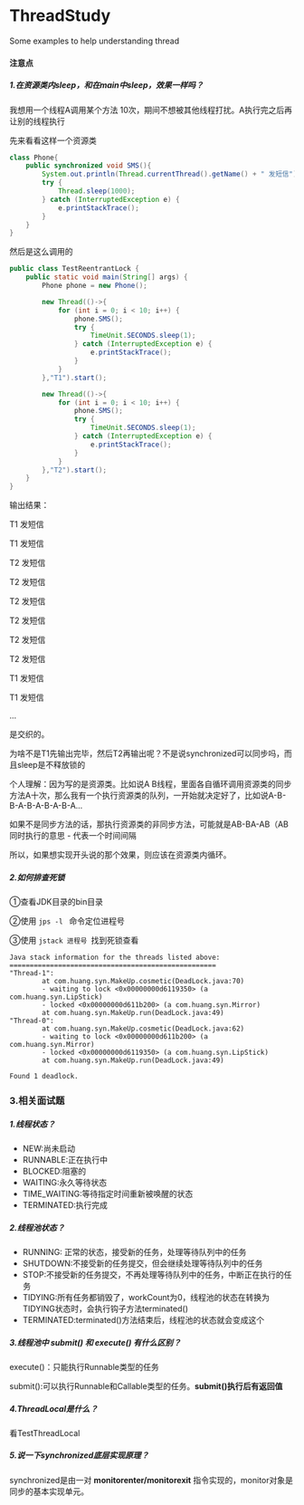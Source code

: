 # ThreadStudy

Some examples to help understanding thread

#### 注意点
##### 1.在资源类内sleep，和在main中sleep，效果一样吗？

我想用一个线程A调用某个方法 10次，期间不想被其他线程打扰。A执行完之后再让别的线程执行

先来看看这样一个资源类
```java
class Phone{
    public synchronized void SMS(){
        System.out.println(Thread.currentThread().getName() + " 发短信");
        try {
            Thread.sleep(1000);
        } catch (InterruptedException e) {
            e.printStackTrace();
        }
    }
}
```

然后是这么调用的
```java
public class TestReentrantLock {
    public static void main(String[] args) {
        Phone phone = new Phone();

        new Thread(()->{
            for (int i = 0; i < 10; i++) {
                phone.SMS();
                try {
                    TimeUnit.SECONDS.sleep(1);
                } catch (InterruptedException e) {
                    e.printStackTrace();
                }
            }
        },"T1").start();

        new Thread(()->{
            for (int i = 0; i < 10; i++) {
                phone.SMS();
                try {
                    TimeUnit.SECONDS.sleep(1);
                } catch (InterruptedException e) {
                    e.printStackTrace();
                }
            }
        },"T2").start();
    }
}
```

输出结果：

T1 发短信

T1 发短信

T2 发短信

T2 发短信

T2 发短信

T2 发短信

T2 发短信

T2 发短信

T1 发短信

T1 发短信

...

是交织的。

为啥不是T1先输出完毕，然后T2再输出呢？不是说synchronized可以同步吗，而且sleep是不释放锁的

个人理解：因为写的是资源类。比如说A B线程，里面各自循环调用资源类的同步方法A十次，那么我有一个执行资源类的队列，一开始就决定好了，比如说A-B-B-A-B-A-B-A-B-A...

如果不是同步方法的话，那执行资源类的非同步方法，可能就是AB-BA-AB（AB同时执行的意思 - 代表一个时间间隔

所以，如果想实现开头说的那个效果，则应该在资源类内循环。

##### 2.如何排查死锁

①查看JDK目录的bin目录

②使用 `jps -l ` 命令定位进程号

③使用 `jstack 进程号 `找到死锁查看

```
Java stack information for the threads listed above:
===================================================
"Thread-1":
        at com.huang.syn.MakeUp.cosmetic(DeadLock.java:70)
        - waiting to lock <0x00000000d6119350> (a com.huang.syn.LipStick)
        - locked <0x00000000d611b200> (a com.huang.syn.Mirror)
        at com.huang.syn.MakeUp.run(DeadLock.java:49)
"Thread-0":
        at com.huang.syn.MakeUp.cosmetic(DeadLock.java:62)
        - waiting to lock <0x00000000d611b200> (a com.huang.syn.Mirror)
        - locked <0x00000000d6119350> (a com.huang.syn.LipStick)
        at com.huang.syn.MakeUp.run(DeadLock.java:49)

Found 1 deadlock.

```

### 3.相关面试题
##### 1.线程状态？

 - NEW:尚未启动
 - RUNNABLE:正在执行中
 - BLOCKED:阻塞的
 - WAITING:永久等待状态
 - TIME_WAITING:等待指定时间重新被唤醒的状态
 - TERMINATED:执行完成
   
##### 2.线程池状态？
 - RUNNING: 正常的状态，接受新的任务，处理等待队列中的任务
 - SHUTDOWN:不接受新的任务提交，但会继续处理等待队列中的任务
 - STOP:不接受新的任务提交，不再处理等待队列中的任务，中断正在执行的任务
 - TIDYING:所有任务都销毁了，workCount为0，线程池的状态在转换为TIDYING状态时，会执行钩子方法terminated()
 - TERMINATED:terminated()方法结束后，线程池的状态就会变成这个

##### 3.线程池中 submit() 和 execute() 有什么区别？

execute()：只能执行Runnable类型的任务

submit():可以执行Runnable和Callable类型的任务。**submit()执行后有返回值**

##### 4.ThreadLocal是什么？
看TestThreadLocal

##### 5.说一下synchronized底层实现原理？
synchronized是由一对 **monitorenter/monitorexit** 指令实现的，monitor对象是同步的基本实现单元。